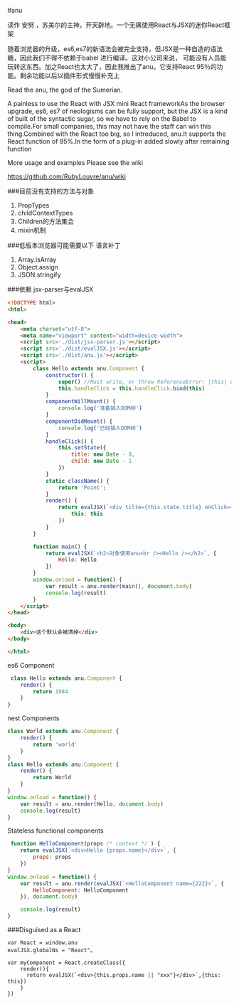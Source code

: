 #anu

读作 安努 ，苏美尔的主神，开天辟地。一个无痛使用React与JSX的迷你React框架

随着浏览器的升级，es6,es7的新语法会被完全支持，但JSX是一种自造的语法糖，因此我们不得不依赖于babel 进行编译。这对小公司来说，
可能没有人员能玩转这东西。加之React也太大了，因此我推出了anu。它支持React 95％的功能。剩余功能以后以插件形式慢慢补充上


Read the anu, the god of the Sumerian.

A painless to use the React with JSX mini React frameworkAs the browser upgrade, es6, es7 of neologisms can be fully support, but the JSX is a kind of built of the syntactic sugar, so we have to rely on the Babel to compile.For small companies, this may not have the staff can win this thing.Combined with the React too big, so I introduced, anu.It supports the React function of 95%.In the form of a plug-in added slowly after remaining function

More usage and examples Please see the wiki

https://github.com/RubyLouvre/anu/wiki

###目前没有支持的方法与对象

1. PropTypes
2. childContextTypes
3. Children的方法集合
4. mixin机制

###低版本浏览器可能需要以下 语言补丁

1. Array.isArray
2. Object.assign
3. JSON.stringify

###依赖 jsx-parser与evalJSX

```html
<!DOCTYPE html>
<html>

<head>
    <meta charset="utf-8">
    <meta name="viewport" content="width=device-width">
    <script src='./dist/jsx-parser.js'></script>
    <script src='./dist/evalJSX.js'></script>
    <script src='./dist/anu.js'></script>
    <script>
        class Hello extends anu.Component {
            constructor() {
                super() //Must write, or throw ReferenceError: |this| used uninitialized in Hello class constructor
                this.handleClick = this.handleClick.bind(this)
            }
            componentWillMount() {
                console.log('准备插入DOM树')
            }
            componentDidMount() {
                console.log('已经插入DOM树')
            }
            handleClick() {
                this.setState({
                    title: new Date - 0,
                    child: new Date - 1
                })
            }
            static className() {
                return 'Point';
            }
            render() {
                return evalJSX(`<div tilte={this.state.title} onClick={this.handleClick} >{this.state.child || "点我"}</div>`, {
                    this: this
                })
            }
        }

        function main() {
            return evalJSX(`<h2>对象使用anu<br /><Hello /></h2>`, {
                Hello: Hello
            })
        }
        window.onload = function() {
            var result = anu.render(main(), document.body)
            console.log(result)
        }
    </script>
</head>

<body>
    <div>这个默认会被清掉</div>
</body>

</html>
```

es6 Component
```javascript
 class Hello extends anu.Component {
    render() {
        return 1984
    }
}
```
nest Components

```javascript
class World extends anu.Component {
    render() {
        return 'world'
    }
}
class Hello extends anu.Component {
    render() {
        return World
    }
}
window.onload = function() {
    var result = anu.render(Hello, document.body)
    console.log(result)
}
```

Stateless functional components 
```javascript
 function HelloComponent(props /* context */ ) {
    return evalJSX(`<div>Hello {props.name}</div>`, {
        props: props
    })
}
window.onload = function() {
    var result = anu.render(evalJSX(`<HelloComponent name={222}>`, {
        HelloComponent: HelloComponent
    }), document.body)

    console.log(result)
}
```

###Disguised as a React

```
var React = window.anu
evalJSX.globalNs = "React"。

var myComponent = React.createClass({
    render(){
      return evalJSX(`<div>{this.props.name || "xxx"}</div>`,{this: this})
    }
})
```
